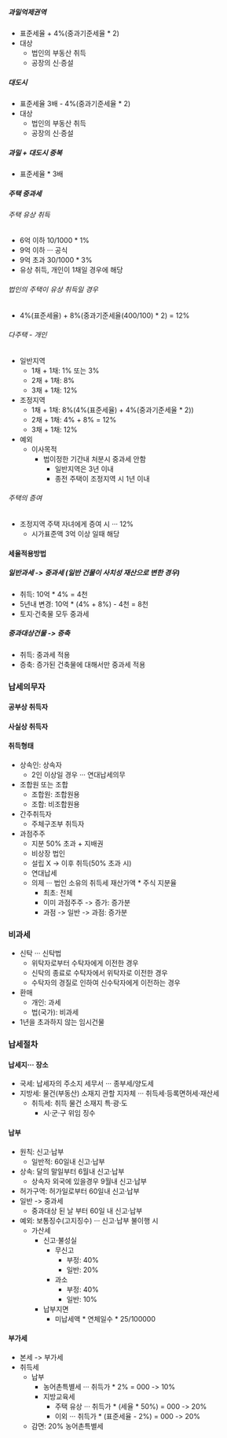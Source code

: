 ##### 과밀억제권역
- 표준세율 + 4%(중과기준세율 * 2)
- 대상
    - 법인의 부동산 취득
    - 공장의 신·증설
##### 대도시
- 표준세율 3배 - 4%(중과기준세율 * 2)
- 대상
    - 법인의 부동산 취득
    - 공장의 신·증설
##### 과밀 + 대도시 중복
- 표준세율 * 3배
##### 주택 중과세
###### 주택 유상 취득
- 6억 이하 10/1000 * 1%
- 9억 이하 ··· 공식
- 9억 초과 30/1000 * 3%
- 유상 취득, 개인이 1채일 경우에 해당
###### 법인의 주택이 유상 취득일 경우
- 4%(표준세율) + 8%(중과기준세율(400/100) * 2) = 12%
###### 다주택 - 개인
- 일반지역
    - 1채 + 1채: 1% 또는 3%
    - 2채 + 1채: 8%
    - 3채 + 1채: 12%
- 조정지역
    - 1채 + 1채: 8%(4%(표준세율) + 4%(중과기준세율 * 2))
    - 2채 + 1채: 4% + 8% = 12%
    - 3채 + 1채: 12%
- 예외
    - 이사목적
        - 법이정한 기간내 처분시 중과세 안함
            - 일반지역은 3년 이내
            - 종전 주택이 조정지역 시 1년 이내
###### 주택의 증여
- 조정지역 주택 자녀에게 증여 시 ··· 12%
    - 시가표준액 3억 이상 일때 해당
#### 세율적용방법
##### 일반과세 -> 중과세 (일반 건물이 사치성 재산으로 변한 경우)
- 취득: 10억 * 4% = 4천
- 5년내 변경: 10억 * (4% + 8%) - 4천 = 8천
- 토지·건축물 모두 중과세
##### 중과대상건물 -> 증축
- 취득: 중과세 적용
- 증축: 증가된 건축물에 대해서만 중과세 적용
### 납세의무자
#### 공부상 취득자
#### 사실상 취득자
#### 취득형태
- 상속인: 상속자
    - 2인 이상일 경우 ··· 연대납세의무
- 조합원 또는 조합
    - 조합원: 조합원용
    - 조합: 비조합원용
- 간주취득자
    - 주체구조부 취득자
- 과점주주
    - 지분 50% 초과 + 지배권
    - 비상장 법인
    - 설립 X -> 이후 취득(50% 초과 시)
    - 연대납세
    - 의제 ··· 법인 소유의 취득세 재산가액 * 주식 지분율
        - 최초: 전체
        - 이미 과점주주 -> 증가: 증가분 
        - 과점 -> 일반 -> 과점: 증가분
### 비과세
- 신탁 ··· 신탁법
    - 위탁자로부터 수탁자에게 이전한 경우
    - 신탁의 종료로 수탁자에서 위탁자로 이전한 경우
    - 수탁자의 경질로 인하여 신수탁자에게 이전하는 경우
- 환매
    - 개인: 과세
    - 법(국가): 비과세
- 1년을 초과하지 않는 임시건물
### 납세절차
#### 납세지··· 장소
- 국세: 납세자의 주소지 세무서 ··· 종부세/양도세
- 지방세: 물건(부동산) 소재지 관할 지자체 ··· 취득세·등록면허세·재산세
    - 취득세: 취득 물건 소재지 특·광·도
        - 시·군·구 위임 징수
#### 납부
- 원칙: 신고·납부
    - 일반적: 60일내 신고·납부
- 상속: 달의 말일부터 6월내 신고·납부
    - 상속자 외국에 있을경우 9월내 신고·납부
- 허가구역: 허가일로부터 60일내 신고·납부
- 일반 -> 중과세
    - 중과대상 된 날 부터 60일 내 신고·납부
- 예외: 보통징수(고지징수) ··· 신고·납부 불이행 시
    - 가산세
        - 신고·불성실
            - 무신고
                - 부정: 40%
                - 일반: 20%
            - 과소
                - 부정: 40%
                - 일반: 10%
        - 납부지면
            - 미납세액 * 연체일수 * 25/100000
#### 부가세
- 본세 -> 부가세
- 취득세
    - 납부
        - 농어촌특별세 ··· 취득가 * 2% = 000 -> 10%
        - 지방교육세
            - 주택 유상 ··· 취득가 * (세율 * 50%) = 000 -> 20%
            - 이외 ··· 취득가 * (표준세율 - 2%) = 000 -> 20%
    - 감면: 20% 농어촌특별세